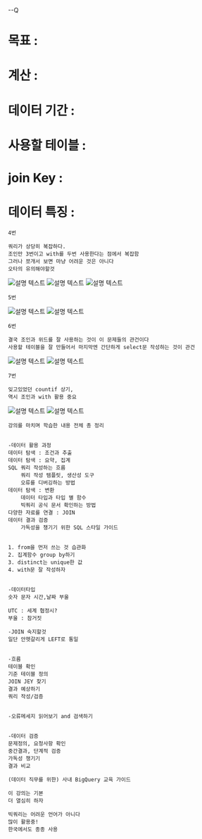 --Q
# 목표 :
# 계산 :
# 데이터 기간 :
# 사용할 테이블 : 
# join Key : 
# 데이터 특징 :

```
4번

쿼리가 상당히 복잡하다.
조인만 3번이고 with를 두번 사용한다는 점에서 복잡함
그러나 쪼개서 보면 마냥 어려운 것은 아니다
오타의 유의해야할것
```
![설명 텍스트](./img/12021321.png)
![설명 텍스트](./img/12021323.png)
![설명 텍스트](./img/12021325.png)
```
5번
```
![설명 텍스트](./img/12021336.png)
![설명 텍스트](./img/12021339.png)

```
6번

결국 조인과 위드를 잘 사용하는 것이 이 문제들의 관건이다
사용할 테이블을 잘 만들어서 마지막엔 간단하게 select문 작성하는 것이 관건
```
![설명 텍스트](./img/12021354.png)
![설명 텍스트](./img/12021356.png)
```
7번

잊고있었던 countif 상기,
역시 조인과 with 활용 중요
```
![설명 텍스트](./img/12021412.png)
![설명 텍스트](./img/12021414.png)

```
강의를 마치며 학습한 내용 전체 총 정리


-데이터 활용 과정
데이터 탐색 : 조건과 추출
데이터 탐색 : 요약, 집계
SQL 쿼리 작성하는 흐름
    쿼리 작성 템플릿, 생산성 도구
    오류를 디버깅하는 방법
데이터 탐색 : 변환
    데이터 타입과 타입 별 함수
    빅쿼리 공식 문서 확인하는 방법
다양한 자료를 연결 : JOIN
데이터 결과 검증
    가독성을 챙기기 위한 SQL 스타일 가이드


1. from을 먼저 쓰는 것 습관화
2. 집계함수 group by하기
3. distinct는 unique한 값
4. with문 잘 작성하자


-데이터타입
숫자 문자 시간,날짜 부울

UTC : 세계 협정시?
부울 : 참거짓

-JOIN 숙지할것
일단 안헷갈리게 LEFT로 통일


-흐름
테이블 확인
기준 테이블 정의
JOIN JEY 찾기
결과 예상하기
쿼리 작성/검증


-오류메세지 읽어보기 and 검색하기


-데이터 검증
문제정의, 요청사항 확인
중간결과, 단계적 검증
가독성 챙기기
결과 비교
```
```
(데이터 직무를 위한) 사내 BigQuery 교육 가이드

이 강의는 기본
더 열심히 하자

빅쿼리는 어려운 언어가 아니다
많이 활용중!
한국에서도 종종 사용
```